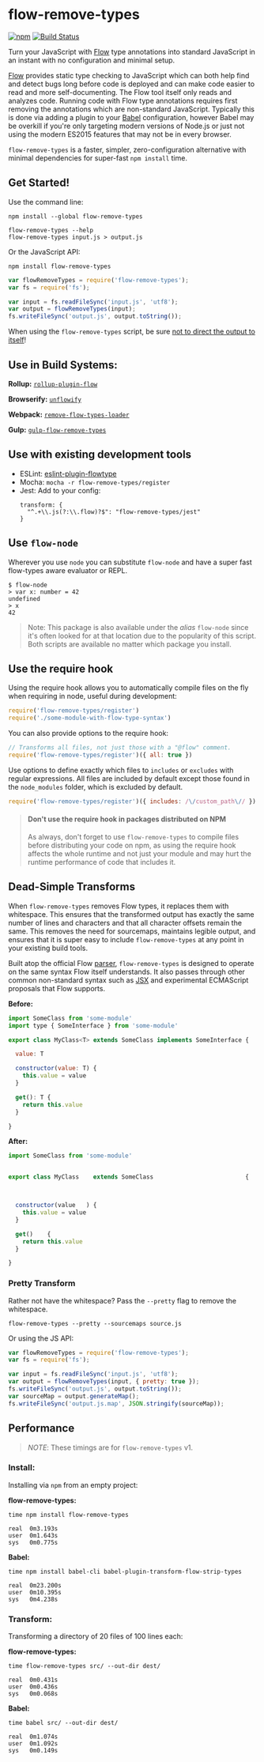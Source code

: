 flow-remove-types
=================

[![npm](https://img.shields.io/npm/v/flow-remove-types.svg?maxAge=86400)](https://www.npmjs.com/package/flow-remove-types)
[![Build Status](https://img.shields.io/travis/flowtype/flow-remove-types.svg?style=flat&label=travis&branch=master)](https://travis-ci.org/flowtype/flow-remove-types)

Turn your JavaScript with [Flow](https://flowtype.org/) type annotations into
standard JavaScript in an instant with no configuration and minimal setup.

[Flow](https://flowtype.org/) provides static type checking to JavaScript which
can both help find and detect bugs long before code is deployed and can make
code easier to read and more self-documenting. The Flow tool itself only reads
and analyzes code. Running code with Flow type annotations requires first
removing the annotations which are non-standard JavaScript. Typically this is
done via adding a plugin to your [Babel](https://babeljs.io/) configuration,
however Babel may be overkill if you're only targeting modern versions of
Node.js or just not using the modern ES2015 features that may not be in
every browser.

`flow-remove-types` is a faster, simpler, zero-configuration alternative with
minimal dependencies for super-fast `npm install` time.


## Get Started!

Use the command line:

```
npm install --global flow-remove-types
```

```
flow-remove-types --help
flow-remove-types input.js > output.js
```

Or the JavaScript API:

```
npm install flow-remove-types
```

```js
var flowRemoveTypes = require('flow-remove-types');
var fs = require('fs');

var input = fs.readFileSync('input.js', 'utf8');
var output = flowRemoveTypes(input);
fs.writeFileSync('output.js', output.toString());
```

When using the `flow-remove-types` script, be sure [not to direct the output to itself](https://superuser.com/questions/597244/why-does-redirecting-the-output-of-a-file-to-itself-produce-a-blank-file)!

## Use in Build Systems:

**Rollup:** [`rollup-plugin-flow`](https://github.com/leebyron/rollup-plugin-flow)

**Browserify:** [`unflowify`](https://github.com/leebyron/unflowify)

**Webpack:** [`remove-flow-types-loader`](https://github.com/conorhastings/remove-flow-types-loader)

**Gulp:** [`gulp-flow-remove-types`](https://github.com/wain-pc/gulp-flow-remove-types)


## Use with existing development tools

 * ESLint: [eslint-plugin-flowtype](https://github.com/gajus/eslint-plugin-flowtype)
 * Mocha: `mocha -r flow-remove-types/register`
 * Jest: Add to your config:
   ```
   transform: {
     "^.+\\.js(?:\\.flow)?$": "flow-remove-types/jest"
   }
   ```


## Use `flow-node`

Wherever you use `node` you can substitute `flow-node` and have a super fast
flow-types aware evaluator or REPL.

```
$ flow-node
> var x: number = 42
undefined
> x
42
```

> Note: This package is also available under the *alias* `flow-node` since it's
> often looked for at that location due to the popularity of this script. Both
> scripts are available no matter which package you install.

## Use the require hook

Using the require hook allows you to automatically compile files on the fly when
requiring in node, useful during development:

```js
require('flow-remove-types/register')
require('./some-module-with-flow-type-syntax')
```

You can also provide options to the require hook:

```js
// Transforms all files, not just those with a "@flow" comment.
require('flow-remove-types/register')({ all: true })
```

Use options to define exactly which files to `includes` or `excludes` with regular
expressions. All files are included by default except those found in the
`node_modules` folder, which is excluded by default.

```js
require('flow-remove-types/register')({ includes: /\/custom_path\// })
```

> #### Don't use the require hook in packages distributed on NPM
> As always, don't forget to use `flow-remove-types` to compile files before distributing
> your code on npm, as using the require hook affects the whole runtime and not
> just your module and may hurt the runtime performance of code that includes it.


## Dead-Simple Transforms

When `flow-remove-types` removes Flow types, it replaces them with whitespace.
This ensures that the transformed output has exactly the same number of lines
and characters and that all character offsets remain the same. This removes the
need for sourcemaps, maintains legible output, and ensures that it is super easy
to include `flow-remove-types` at any point in your existing build tools.

Built atop the official Flow [parser](https://github.com/facebook/flow/tree/master/packages/flow-parser),
`flow-remove-types` is designed to operate on the same syntax Flow itself understands.
It also passes through other common non-standard syntax such as [JSX](https://facebook.github.io/jsx/)
and experimental ECMAScript proposals that Flow supports.

**Before:**

```js
import SomeClass from 'some-module'
import type { SomeInterface } from 'some-module'

export class MyClass<T> extends SomeClass implements SomeInterface {

  value: T

  constructor(value: T) {
    this.value = value
  }

  get(): T {
    return this.value
  }

}

```

**After:**

```js
import SomeClass from 'some-module'


export class MyClass    extends SomeClass                          {



  constructor(value   ) {
    this.value = value
  }

  get()    {
    return this.value
  }

}
```

### Pretty Transform

Rather not have the whitespace? Pass the `--pretty` flag to remove the whitespace.

```
flow-remove-types --pretty --sourcemaps source.js
```

Or using the JS API:

```js
var flowRemoveTypes = require('flow-remove-types');
var fs = require('fs');

var input = fs.readFileSync('input.js', 'utf8');
var output = flowRemoveTypes(input, { pretty: true });
fs.writeFileSync('output.js', output.toString());
var sourceMap = output.generateMap();
fs.writeFileSync('output.js.map', JSON.stringify(sourceMap));
```


## Performance

> *NOTE*: These timings are for `flow-remove-types` v1.

### Install:

Installing via `npm` from an empty project:

**flow-remove-types:**

```
time npm install flow-remove-types

real  0m3.193s
user  0m1.643s
sys   0m0.775s
```

**Babel:**

```
time npm install babel-cli babel-plugin-transform-flow-strip-types

real  0m23.200s
user  0m10.395s
sys   0m4.238s
```

### Transform:

Transforming a directory of 20 files of 100 lines each:

**flow-remove-types:**

```
time flow-remove-types src/ --out-dir dest/

real  0m0.431s
user  0m0.436s
sys   0m0.068s
```

**Babel:**

```
time babel src/ --out-dir dest/

real  0m1.074s
user  0m1.092s
sys   0m0.149s
```
